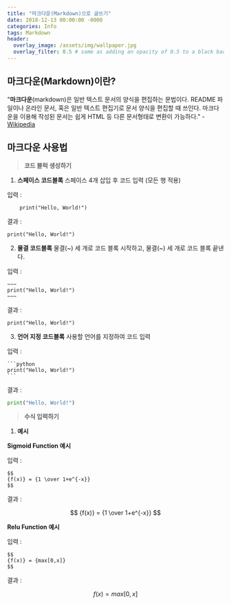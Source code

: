 ```yaml
---
title: "마크다운(Markdown)으로 글쓰기"
date: 2018-12-13 00:00:00 -0000
categories: Info
tags: Markdown
header:
  overlay_image: /assets/img/wallpaper.jpg
  overlay_filter: 0.5 # same as adding an opacity of 0.5 to a black background
---
```

## 마크다운(Markdown)이란?

"**마크다운**(markdown)은 일반 텍스트 문서의 양식을 편집하는 문법이다. README 파일이나 온라인 문서, 혹은 일반 텍스트 편집기로 문서 양식을 편집할 때 쓰인다. 마크다운을 이용해 작성된 문서는 쉽게 HTML 등 다른 문서형태로 변환이 가능하다." - [Wikipedia](https://ko.wikipedia.org/wiki/%EB%A7%88%ED%81%AC%EB%8B%A4%EC%9A%B4)


## 마크다운 사용법

> **코드 블럭 생성하기**

1. **스페이스 코드블록**
스페이스 4개 삽입 후 코드 입력 (모든 행 적용)

입력 :

~~~
    print("Hello, World!")
~~~

결과 :

    print("Hello, World!")

2. **물결 코드블록**
물결(~) 세 개로 코드 블록 시작하고, 물결(~) 세 개로 코드 블록 끝낸다.

입력 :

    ~~~
    print("Hello, World!")
    ~~~

결과 :

~~~
print("Hello, World!")
~~~

3. **언어 지정 코드블록**
사용할 언어를 지정하여 코드 입력

입력 :

~~~
```python
print("Hello, World!")
```
~~~

결과 :

```python
print("Hello, World!")
```


>**수식 입력하기**

1. **예시**

**Sigmoid Function 예시**

입력 :

~~~
$$
{f(x)} = {1 \over 1+e^{-x}}
$$
~~~

결과 :

$$
{f(x)} = {1 \over 1+e^{-x}}
$$


**Relu Function 예시**

입력 :

~~~
$$
{f(x)} = {max[0,x]}
$$
~~~

결과 :

$$
{f(x)} = {max[0,x]}
$$
